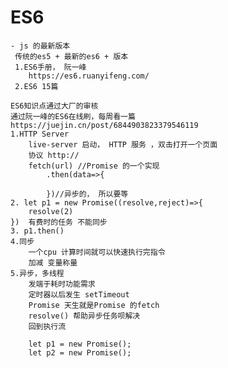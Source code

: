 # ES6
    - js 的最新版本
     传统的es5 + 最新的es6 + 版本
     1.ES6手册， 阮一峰
        https://es6.ruanyifeng.com/
     2.ES6 15篇

    ES6知识点通过大厂的审核
    通过阮一峰的ES6在线刷，每周看一篇
    https://juejin.cn/post/6844903823379546119
    1.HTTP Server
        live-server 启动， HTTP 服务 ，双击打开一个页面
        协议 http://
        fetch(url) //Promise 的一个实现
            .then(data=>{

            })//异步的， 所以要等
    2. let p1 = new Promise((resolve,reject)=>{
        resolve(2)
    })  有费时的任务 不能同步
    3. p1.then()
    4.同步
        一个cpu 计算时间就可以快速执行完指令
        加减 变量称量
    5.异步，多线程
        发端于耗时功能需求
        定时器以后发生 setTimeout
        Promise 天生就是Promise 的fetch
        resolve() 帮助异步任务呗解决
        回到执行流

        let p1 = new Promise();
        let p2 = new Promise();
        